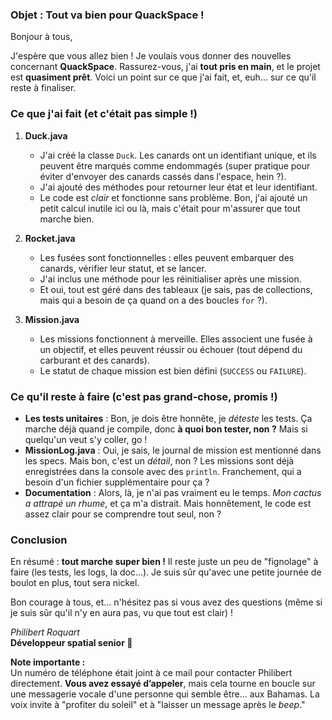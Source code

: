 ### Objet : **Tout va bien pour QuackSpace !**

Bonjour à tous,

J'espère que vous allez bien ! Je voulais vous donner des nouvelles concernant **QuackSpace**. Rassurez-vous, j'ai **tout pris en main**, et le projet est **quasiment prêt**. Voici un point sur ce que j'ai fait, et, euh... sur ce qu'il reste à finaliser.

### **Ce que j'ai fait (et c'était pas simple !)**
1. **Duck.java**  
   - J'ai créé la classe `Duck`. Les canards ont un identifiant unique, et ils peuvent être marqués comme endommagés (super pratique pour éviter d'envoyer des canards cassés dans l'espace, hein ?).  
   - J'ai ajouté des méthodes pour retourner leur état et leur identifiant.  
   - Le code est _clair_ et fonctionne sans problème. Bon, j'ai ajouté un petit calcul inutile ici ou là, mais c'était pour m'assurer que tout marche bien.  

2. **Rocket.java**  
   - Les fusées sont fonctionnelles : elles peuvent embarquer des canards, vérifier leur statut, et se lancer.  
   - J'ai inclus une méthode pour les réinitialiser après une mission.  
   - Et oui, tout est géré dans des tableaux (je sais, pas de collections, mais qui a besoin de ça quand on a des boucles `for` ?).

3. **Mission.java**  
   - Les missions fonctionnent à merveille. Elles associent une fusée à un objectif, et elles peuvent réussir ou échouer (tout dépend du carburant et des canards).  
   - Le statut de chaque mission est bien défini (`SUCCESS` ou `FAILURE`).  

### **Ce qu'il reste à faire (c'est pas grand-chose, promis !)**
- **Les tests unitaires** : Bon, je dois être honnête, je _déteste_ les tests. Ça marche déjà quand je compile, donc **à quoi bon tester, non ?** Mais si quelqu'un veut s'y coller, go !  
- **MissionLog.java** : Oui, je sais, le journal de mission est mentionné dans les specs. Mais bon, c'est un _détail_, non ? Les missions sont déjà enregistrées dans la console avec des `println`. Franchement, qui a besoin d'un fichier supplémentaire pour ça ?  
- **Documentation** : Alors, là, je n'ai pas vraiment eu le temps. _Mon cactus a attrapé un rhume_, et ça m'a distrait. Mais honnêtement, le code est assez clair pour se comprendre tout seul, non ?  

### **Conclusion**
En résumé : **tout marche super bien !** Il reste juste un peu de "fignolage" à faire (les tests, les logs, la doc...). Je suis sûr qu'avec une petite journée de boulot en plus, tout sera nickel.

Bon courage à tous, et... n'hésitez pas si vous avez des questions (même si je suis sûr qu'il n'y en aura pas, vu que tout est clair) !

_Philibert Roquart_  
**Développeur spatial senior 🚀**  


**Note importante :**  
Un numéro de téléphone était joint à ce mail pour contacter Philibert directement. **Vous avez essayé d’appeler**, mais cela tourne en boucle sur une messagerie vocale d'une personne qui semble être... aux Bahamas. La voix invite à "profiter du soleil" et à "laisser un message après le *beep*."  
